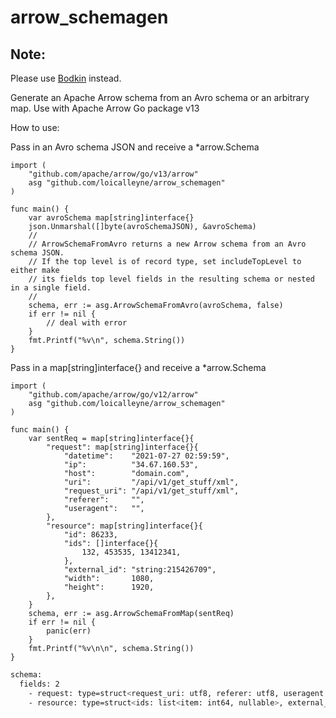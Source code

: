 # arrow_schemagen
## Note: 
Please use [Bodkin](https://github.com/loicalleyne/bodkin) instead. 

 Generate an Apache Arrow schema from an Avro schema or an arbitrary map.
 Use with Apache Arrow Go package v13

How to use:

Pass in an Avro schema JSON and receive a *arrow.Schema
```golang
import (
	"github.com/apache/arrow/go/v13/arrow"
	asg "github.com/loicalleyne/arrow_schemagen"
)

func main() {
	var avroSchema map[string]interface{}
	json.Unmarshal([]byte(avroSchemaJSON), &avroSchema)
	//
	// ArrowSchemaFromAvro returns a new Arrow schema from an Avro schema JSON.
	// If the top level is of record type, set includeTopLevel to either make
	// its fields top level fields in the resulting schema or nested in a single field.
	//
	schema, err := asg.ArrowSchemaFromAvro(avroSchema, false)
	if err != nil {
		// deal with error
	}
	fmt.Printf("%v\n", schema.String())
}
```

Pass in a map[string]interface{} and receive a *arrow.Schema
```golang
import (
	"github.com/apache/arrow/go/v12/arrow"
	asg "github.com/loicalleyne/arrow_schemagen"
)

func main() {
	var sentReq = map[string]interface{}{
		"request": map[string]interface{}{
			"datetime":    "2021-07-27 02:59:59",
			"ip":          "34.67.160.53",
			"host":        "domain.com",
			"uri":         "/api/v1/get_stuff/xml",
			"request_uri": "/api/v1/get_stuff/xml",
			"referer":     "",
			"useragent":   "",
		},
		"resource": map[string]interface{}{
			"id": 86233,
			"ids": []interface{}{
				132, 453535, 13412341,
			},
			"external_id": "string:215426709",
			"width":       1080,
			"height":      1920,
		},
	}
	schema, err := asg.ArrowSchemaFromMap(sentReq)
	if err != nil {
		panic(err)
	}
	fmt.Printf("%v\n\n", schema.String())
}
```
```sh
schema:
  fields: 2
    - request: type=struct<request_uri: utf8, referer: utf8, useragent: utf8, datetime: utf8, ip: utf8, host: utf8, uri: utf8>
    - resource: type=struct<ids: list<item: int64, nullable>, external_id: utf8, width: int64, height: int64, id: int64>
```